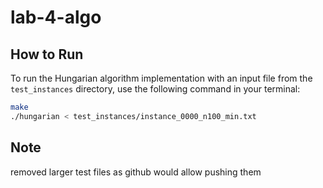 # lab-4-algo

## How to Run

To run the Hungarian algorithm implementation with an input file from the `test_instances` directory, use the following command in your terminal:

```sh
make
./hungarian < test_instances/instance_0000_n100_min.txt

```

## Note

removed larger test files as github would allow pushing them